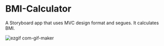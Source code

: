 # BMI-Calculator
A Storyboard app that uses MVC design format and segues. It calculates BMI. 

![ezgif com-gif-maker](https://user-images.githubusercontent.com/107467793/209437439-24face34-c054-40e7-bf8a-02ac67019951.gif)


